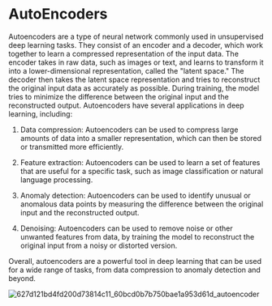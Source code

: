 # AutoEncoders
Autoencoders are a type of neural network commonly used in unsupervised deep learning tasks. They consist of an encoder and a decoder, 
which work together to learn a compressed representation of the input data. The encoder takes in raw data, such as images or text, 
and learns to transform it into a lower-dimensional representation, called the "latent space." The decoder then takes the latent space representation 
and tries to reconstruct the original input data as accurately as possible. During training, the model tries to minimize 
the difference between the original input and the reconstructed output.
Autoencoders have several applications in deep learning, including:

1) Data compression: Autoencoders can be used to compress large amounts of data into a smaller representation, which can then be stored or transmitted more efficiently.

2) Feature extraction: Autoencoders can be used to learn a set of features that are useful for a specific task, such as image classification or natural language processing.

3) Anomaly detection: Autoencoders can be used to identify unusual or anomalous data points by measuring the difference between the original input and the reconstructed output.

4) Denoising: Autoencoders can be used to remove noise or other unwanted features from data, by training the model to reconstruct the original input from a noisy or distorted version.

Overall, autoencoders are a powerful tool in deep learning that can be used for a wide range of tasks, from data compression to anomaly detection and beyond.


![627d121bd4fd200d73814c11_60bcd0b7b750bae1a953d61d_autoencoder](https://user-images.githubusercontent.com/82443281/229575851-56419135-de6b-40b7-bba3-68f53d477a0b.png)

